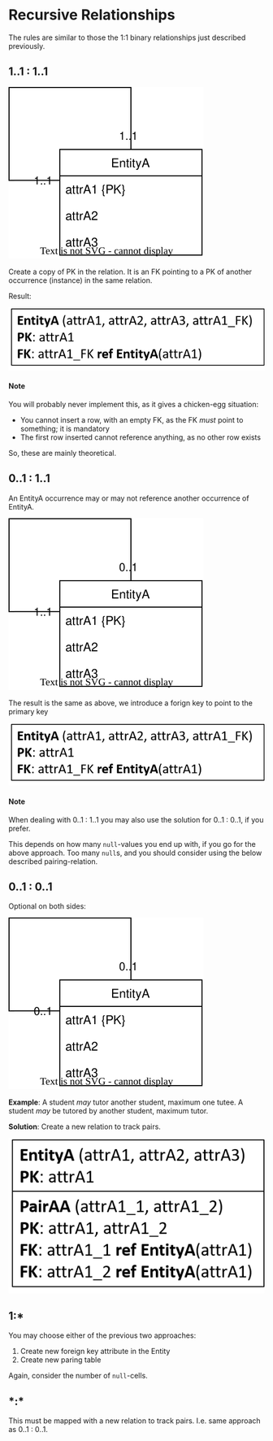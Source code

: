 ﻿# Recursive Relationships

The rules are similar to those the 1:1 binary relationships just described previously.

## 1..1 : 1..1

![](1to1rec-mandatory.svg)

Create a copy of PK in the relation. It is an FK pointing to a PK of another occurrence (instance) in the same relation.

Result:

![](1to1-man-rec.png)


#### Note
You will probably never implement this, as it gives a chicken-egg situation:
* You cannot insert a row, with an empty FK, as the FK _must_ point to something; it is mandatory
* The first row inserted cannot reference anything, as no other row exists

So, these are mainly theoretical.

## 0..1 : 1..1

An EntityA occurrence may or may not reference another occurrence of EntityA.

![](1to1-man-op-rec.svg)

The result is the same as above, we introduce a forign key to point to the primary key

![](1to1-man-rec.png)

#### Note
When dealing with 0..1 : 1..1 you may also use the solution for 0..1 : 0..1, if you prefer.

This depends on how many `null`-values you end up with, if you go for the above approach. Too many `null`s, and you should consider using the below described pairing-relation.

## 0..1 : 0..1

Optional on both sides:

![](1to1-op-op-rec.svg)

**Example**: A student _may_ tutor another student, maximum one tutee. 
A student _may_ be tutored by another student, maximum tutor.

**Solution**: Create a new relation to track pairs.

![](1to1-op-op-relation.png)

## 1:*

You may choose either of the previous two approaches:

1) Create new foreign key attribute in the Entity
2) Create new paring table

Again, consider the number of `null`-cells.

## \*:*

This must be mapped with a new relation to track pairs. I.e. same approach as 0..1 : 0..1.
